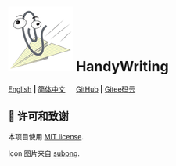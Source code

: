 # ![icon](icon.png) HandyWriting

[English](README.md) **|** [简体中文](README_CN.md) &emsp; [GitHub](https://github.com/xinntao/HandyWriting) **|** [Gitee码云](https://gitee.com/xinntao/HandyWriting)

## :scroll: 许可和致谢

本项目使用 [MIT license](./LICENSE).

Icon 图片来自 [subpng](https://www.subpng.com/png-ezk3uz/).
